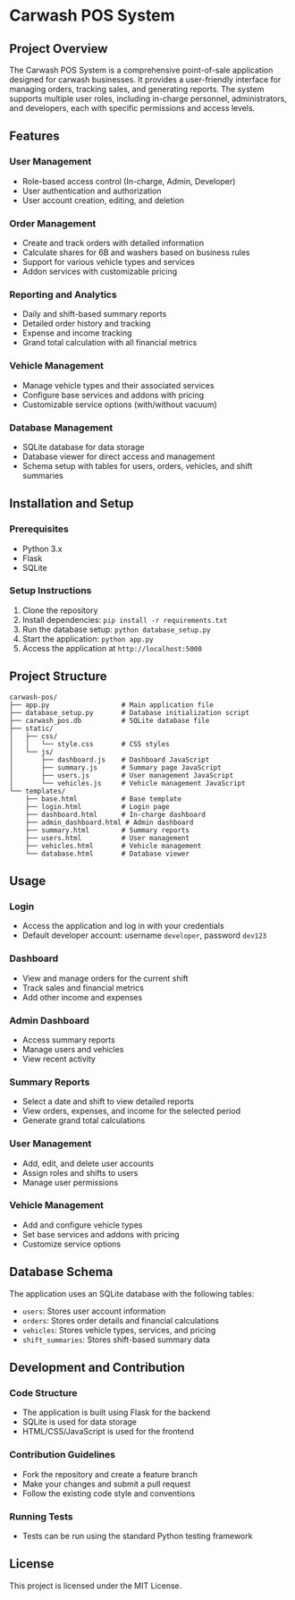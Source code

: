 # Carwash POS System

## Project Overview

The Carwash POS System is a comprehensive point-of-sale application designed for carwash businesses. It provides a user-friendly interface for managing orders, tracking sales, and generating reports. The system supports multiple user roles, including in-charge personnel, administrators, and developers, each with specific permissions and access levels.

## Features

### User Management
- Role-based access control (In-charge, Admin, Developer)
- User authentication and authorization
- User account creation, editing, and deletion

### Order Management
- Create and track orders with detailed information
- Calculate shares for 6B and washers based on business rules
- Support for various vehicle types and services
- Addon services with customizable pricing

### Reporting and Analytics
- Daily and shift-based summary reports
- Detailed order history and tracking
- Expense and income tracking
- Grand total calculation with all financial metrics

### Vehicle Management
- Manage vehicle types and their associated services
- Configure base services and addons with pricing
- Customizable service options (with/without vacuum)

### Database Management
- SQLite database for data storage
- Database viewer for direct access and management
- Schema setup with tables for users, orders, vehicles, and shift summaries

## Installation and Setup

### Prerequisites
- Python 3.x
- Flask
- SQLite

### Setup Instructions
1. Clone the repository
2. Install dependencies: `pip install -r requirements.txt`
3. Run the database setup: `python database_setup.py`
4. Start the application: `python app.py`
5. Access the application at `http://localhost:5000`

## Project Structure

```
carwash-pos/
├── app.py                  # Main application file
├── database_setup.py       # Database initialization script
├── carwash_pos.db          # SQLite database file
├── static/
│   ├── css/
│   │   └── style.css       # CSS styles
│   └── js/
│       ├── dashboard.js    # Dashboard JavaScript
│       ├── summary.js      # Summary page JavaScript
│       ├── users.js        # User management JavaScript
│       └── vehicles.js     # Vehicle management JavaScript
└── templates/
    ├── base.html           # Base template
    ├── login.html          # Login page
    ├── dashboard.html      # In-charge dashboard
    ├── admin_dashboard.html # Admin dashboard
    ├── summary.html        # Summary reports
    ├── users.html          # User management
    ├── vehicles.html       # Vehicle management
    └── database.html       # Database viewer
```

## Usage

### Login
- Access the application and log in with your credentials
- Default developer account: username `developer`, password `dev123`

### Dashboard
- View and manage orders for the current shift
- Track sales and financial metrics
- Add other income and expenses

### Admin Dashboard
- Access summary reports
- Manage users and vehicles
- View recent activity

### Summary Reports
- Select a date and shift to view detailed reports
- View orders, expenses, and income for the selected period
- Generate grand total calculations

### User Management
- Add, edit, and delete user accounts
- Assign roles and shifts to users
- Manage user permissions

### Vehicle Management
- Add and configure vehicle types
- Set base services and addons with pricing
- Customize service options

## Database Schema

The application uses an SQLite database with the following tables:

- `users`: Stores user account information
- `orders`: Stores order details and financial calculations
- `vehicles`: Stores vehicle types, services, and pricing
- `shift_summaries`: Stores shift-based summary data

## Development and Contribution

### Code Structure
- The application is built using Flask for the backend
- SQLite is used for data storage
- HTML/CSS/JavaScript is used for the frontend

### Contribution Guidelines
- Fork the repository and create a feature branch
- Make your changes and submit a pull request
- Follow the existing code style and conventions

### Running Tests
- Tests can be run using the standard Python testing framework

## License

This project is licensed under the MIT License.